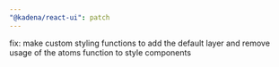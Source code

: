 ```yaml
---
"@kadena/react-ui": patch
---
```


fix: make custom styling functions to add the default layer and remove usage of the atoms function to style components

